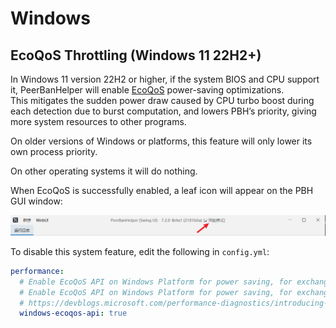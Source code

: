 # Windows

## EcoQoS Throttling (Windows 11 22H2+)

In Windows 11 version 22H2 or higher, if the system BIOS and CPU support it, PeerBanHelper will enable [EcoQoS](https://devblogs.microsoft.com/performance-diagnostics/introducing-ecoqos/) power-saving optimizations.  
This mitigates the sudden power draw caused by CPU turbo boost during each detection due to burst computation, and lowers PBH’s priority, giving more system resources to other programs.

On older versions of Windows or platforms, this feature will only lower its own process priority.

On other operating systems it will do nothing.

When EcoQoS is successfully enabled, a leaf icon will appear on the PBH GUI window:

![EcoQoS](./assets/ecoqos.png)

To disable this system feature, edit the following in `config.yml`:

```yaml
performance:
  # Enable EcoQoS API on Windows Platform for power saving, for exchange, the program performance will reduce and cronjobs may delay
  # Enable EcoQoS API on Windows Platform for power saving, for exchange, the program performance will reduce and cronjobs may delay
  # https://devblogs.microsoft.com/performance-diagnostics/introducing-ecoqos/
  windows-ecoqos-api: true
```